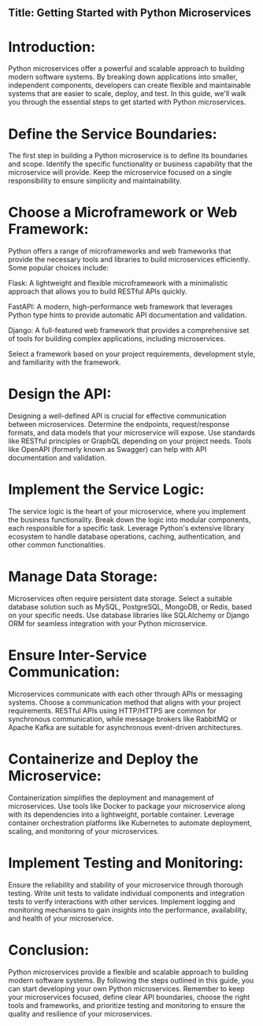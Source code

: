 ## Title: Getting Started with Python Microservices

# Introduction:
Python microservices offer a powerful and scalable approach to building modern software systems. By breaking down applications into smaller, independent components, developers can create flexible and maintainable systems that are easier to scale, deploy, and test. In this guide, we'll walk you through the essential steps to get started with Python microservices.

# Define the Service Boundaries:
The first step in building a Python microservice is to define its boundaries and scope. Identify the specific functionality or business capability that the microservice will provide. Keep the microservice focused on a single responsibility to ensure simplicity and maintainability.

# Choose a Microframework or Web Framework:
Python offers a range of microframeworks and web frameworks that provide the necessary tools and libraries to build microservices efficiently. Some popular choices include:

Flask: A lightweight and flexible microframework with a minimalistic approach that allows you to build RESTful APIs quickly.

FastAPI: A modern, high-performance web framework that leverages Python type hints to provide automatic API documentation and validation.

Django: A full-featured web framework that provides a comprehensive set of tools for building complex applications, including microservices.

Select a framework based on your project requirements, development style, and familiarity with the framework.

# Design the API:
Designing a well-defined API is crucial for effective communication between microservices. Determine the endpoints, request/response formats, and data models that your microservice will expose. Use standards like RESTful principles or GraphQL depending on your project needs. Tools like OpenAPI (formerly known as Swagger) can help with API documentation and validation.

# Implement the Service Logic:
The service logic is the heart of your microservice, where you implement the business functionality. Break down the logic into modular components, each responsible for a specific task. Leverage Python's extensive library ecosystem to handle database operations, caching, authentication, and other common functionalities.

# Manage Data Storage:
Microservices often require persistent data storage. Select a suitable database solution such as MySQL, PostgreSQL, MongoDB, or Redis, based on your specific needs. Use database libraries like SQLAlchemy or Django ORM for seamless integration with your Python microservice.

# Ensure Inter-Service Communication:
Microservices communicate with each other through APIs or messaging systems. Choose a communication method that aligns with your project requirements. RESTful APIs using HTTP/HTTPS are common for synchronous communication, while message brokers like RabbitMQ or Apache Kafka are suitable for asynchronous event-driven architectures.

# Containerize and Deploy the Microservice:
Containerization simplifies the deployment and management of microservices. Use tools like Docker to package your microservice along with its dependencies into a lightweight, portable container. Leverage container orchestration platforms like Kubernetes to automate deployment, scaling, and monitoring of your microservices.

# Implement Testing and Monitoring:
Ensure the reliability and stability of your microservice through thorough testing. Write unit tests to validate individual components and integration tests to verify interactions with other services. Implement logging and monitoring mechanisms to gain insights into the performance, availability, and health of your microservice.

# Conclusion:
Python microservices provide a flexible and scalable approach to building modern software systems. By following the steps outlined in this guide, you can start developing your own Python microservices. Remember to keep your microservices focused, define clear API boundaries, choose the right tools and frameworks, and prioritize testing and monitoring to ensure the quality and resilience of your microservices.